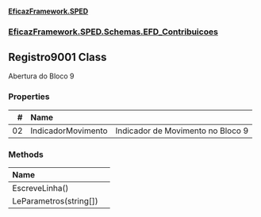#### [EficazFramework.SPED](EficazFrameworkSPED.md 'EficazFramework SPED')
### [EficazFramework.SPED.Schemas.EFD_Contribuicoes](EficazFramework.SPED.Schemas.EFD_Contribuicoes.md 'EficazFramework.SPED.Schemas.EFD_Contribuicoes')

## Registro9001 Class

Abertura do Bloco 9
### Properties

| # | Name | |
| ---: | :--- | :--- |
| 02 | IndicadorMovimento | Indicador de Movimento no Bloco 9 |
### Methods

| Name | |
| :--- | :--- |
| EscreveLinha() |  |
| LeParametros(string[]) |  |

